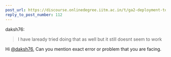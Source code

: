 ```yaml
---
post_url: https://discourse.onlinedegree.iitm.ac.in/t/ga2-deployment-tools-discussion-thread-tds-jan-2025/161120/119
reply_to_post_number: 112
---
```

 daksh76:

> I have laready tried doing that as well but it still doesnt seem to work

Hi [@daksh76](/u/daksh76), Can you mention exact error or problem that you are facing.